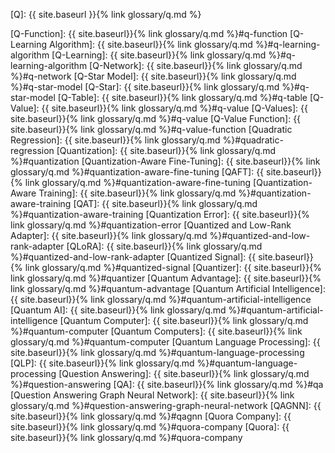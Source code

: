 [Q]: {{ site.baseurl }}{% link glossary/q.md %}

[Q-Function]: {{ site.baseurl}}{% link glossary/q.md %}#q-function
[Q-Learning Algorithm]: {{ site.baseurl}}{% link glossary/q.md %}#q-learning-algorithm
[Q-Learning]: {{ site.baseurl}}{% link glossary/q.md %}#q-learning-algorithm
[Q-Network]: {{ site.baseurl}}{% link glossary/q.md %}#q-network
[Q-Star Model]: {{ site.baseurl}}{% link glossary/q.md %}#q-star-model
[Q-Star]: {{ site.baseurl}}{% link glossary/q.md %}#q-star-model
[Q-Table]: {{ site.baseurl}}{% link glossary/q.md %}#q-table
[Q-Value]: {{ site.baseurl}}{% link glossary/q.md %}#q-value
[Q-Values]: {{ site.baseurl}}{% link glossary/q.md %}#q-value
[Q-Value Function]: {{ site.baseurl}}{% link glossary/q.md %}#q-value-function
[Quadratic Regression]: {{ site.baseurl}}{% link glossary/q.md %}#quadratic-regression
[Quantization]: {{ site.baseurl}}{% link glossary/q.md %}#quantization
[Quantization-Aware Fine-Tuning]: {{ site.baseurl}}{% link glossary/q.md %}#quantization-aware-fine-tuning
[QAFT]: {{ site.baseurl}}{% link glossary/q.md %}#quantization-aware-fine-tuning
[Quantization-Aware Training]: {{ site.baseurl}}{% link glossary/q.md %}#quantization-aware-training
[QAT]: {{ site.baseurl}}{% link glossary/q.md %}#quantization-aware-training
[Quantization Error]: {{ site.baseurl}}{% link glossary/q.md %}#quantization-error
[Quantized and Low-Rank Adapter]: {{ site.baseurl}}{% link glossary/q.md %}#quantized-and-low-rank-adapter
[QLoRA]: {{ site.baseurl}}{% link glossary/q.md %}#quantized-and-low-rank-adapter
[Quantized Signal]: {{ site.baseurl}}{% link glossary/q.md %}#quantized-signal
[Quantizer]: {{ site.baseurl}}{% link glossary/q.md %}#quantizer
[Quantum Advantage]: {{ site.baseurl}}{% link glossary/q.md %}#quantum-advantage
[Quantum Artificial Intelligence]: {{ site.baseurl}}{% link glossary/q.md %}#quantum-artificial-intelligence
[Quantum AI]: {{ site.baseurl}}{% link glossary/q.md %}#quantum-artificial-intelligence
[Quantum Computer]: {{ site.baseurl}}{% link glossary/q.md %}#quantum-computer
[Quantum Computers]: {{ site.baseurl}}{% link glossary/q.md %}#quantum-computer
[Quantum Language Processing]: {{ site.baseurl}}{% link glossary/q.md %}#quantum-language-processing
[QLP]: {{ site.baseurl}}{% link glossary/q.md %}#quantum-language-processing
[Question Answering]: {{ site.baseurl}}{% link glossary/q.md %}#question-answering
[QA]: {{ site.baseurl}}{% link glossary/q.md %}#qa
[Question Answering Graph Neural Network]: {{ site.baseurl}}{% link glossary/q.md %}#question-answering-graph-neural-network
[QAGNN]: {{ site.baseurl}}{% link glossary/q.md %}#qagnn
[Quora Company]: {{ site.baseurl}}{% link glossary/q.md %}#quora-company
[Quora]: {{ site.baseurl}}{% link glossary/q.md %}#quora-company

